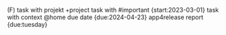 (F) task with projekt +project
task with #important {start:2023-03-01}
task with context @home
due date {due:2024-04-23}
    app4release report {due:tuesday}
